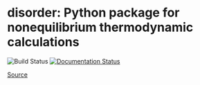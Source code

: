 # disorder: Python package for nonequilibrium thermodynamic calculations


![Build Status](https://github.com/gecrooks/disorder/workflows/Build/badge.svg)
[![Documentation Status](https://readthedocs.org/projects/disorder/badge/?version=latest)](https://disorder.readthedocs.io/en/latest/?badge=latest)

[Source](https://github.com/gecrooks/disorder)

